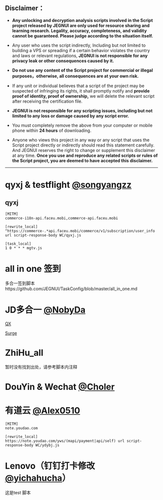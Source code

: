 
## Disclaimer：

* **Any unlocking and decryption analysis scripts involved in the Script project released by JEGNUI are only used for resource sharing and learning research. Legality, accuracy, completeness, and validity cannot be guaranteed. Please judge according to the situation itself.**

* Any user who uses the script indirectly, Including but not limited to building a VPS or spreading if a certain behavior violates the country and laws or relevant regulations, **JEGNUI is not responsible for any privacy leak or other consequences caused by it.**

* **Do not use any content of the Script project for commercial or illegal purposes，otherwise, all consequences are at your own risk.**

* If any unit or individual believes that a script of the project may be suspected of infringing its rights, it shall promptly notify and **provide proof of identity, proof of ownership,** we will delete the relevant script after receiving the certification file.

* **JEGNUI is not responsible for any scripting issues, including but not limited to any loss or damage caused by any script error.**

* You must completely remove the above from your computer or mobile phone within **24 hours** of downloading.

* Anyone who views this project in any way or any script that uses the Script project directly or indirectly should read this statement carefully. And JEGNUI reserves the right to change or supplement this disclaimer at any time. **Once you use and reproduce any related scripts or rules of the Script project, you are deemed to have accepted this disclaimer.**

---

# qyxj & testflight [@songyangzz](https://github.com/songyangzz/QuantumultX/tree/master)

## qyxj

```properties
[MITM]
commerce-i18n-api.faceu.mobi,commerce-api.faceu.mobi

[rewrite_local]
^https://commerce-.*api.faceu.mobi/commerce/v1/subscription/user_info url script-response-body WC/qyxj.js

[task_local]
1 0 * * * mgtv.js
```

# all in one 签到

多合一签到脚本https://github.com/JEGNUI/TaskConfig/blob/master/all_in_one.md

# JD多合一 [@NobyDa](https://github.com/NobyDa/Script/tree/master/JD-DailyBonus)

[QX](https://github.com/NobyDa/Script/tree/master/QuantumultX)

[Surge](https://github.com/NobyDa/Script/tree/master/Surge)

# ZhiHu_all

暂时没有找到出处，请参考脚本内注释

# DouYin & Wechat  [@Choler](https://github.com/Choler/Surge/tree/master/Script)

# 有道云  [@Alex0510](https://github.com/Alex0510/surge/tree/master/Script)

```properties
[MITM]
note.youdao.com

[rewrite_local]
https://note.youdao.com/yws/(mapi/payment|api/self) url script-response-body WC/ydybj.js

```
 # Lenovo（钉钉打卡修改 [@yichahucha](https://github.com/yichahucha/surge/tree/master)）

这是test 脚本

